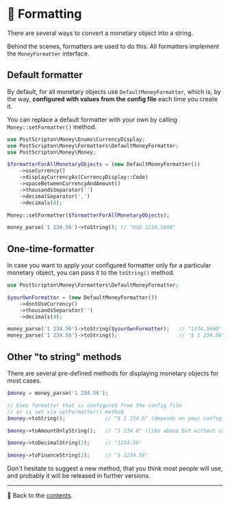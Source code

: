 # 🎨️ Formatting

There are several ways to convert a monetary object into a string.

Behind the scenes, formatters are used to do this. All formatters implement the `MoneyFormatter` interface.

## Default formatter

By default, for all monetary objects use `DefaultMoneyFormatter`,
which is, by the way, **configured with values from the config file** each time you create it.

You can replace a default formatter with your own by calling `Money::setFormatter()` method.

```php
use PostScripton\Money\Enums\CurrencyDisplay;
use PostScripton\Money\Formatters\DefaultMoneyFormatter;
use PostScripton\Money\Money;

$formatterForAllMonetaryObjects = (new DefaultMoneyFormatter())
    ->useCurrency()
    ->displayCurrencyAs(CurrencyDisplay::Code)
    ->spaceBetweenCurrencyAndAmount()
    ->thousandsSeparator('')
    ->decimalSeparator(',')
    ->decimals(4);

Money::setFormatter($formatterForAllMonetaryObjects);

money_parse('1 234.56')->toString(); // "USD 1234,5600"
```

## One-time-formatter

In case you want to apply your configured formatter only for a particular monetary object, you can pass it to the `toString()` method.

```php
use PostScripton\Money\Formatters\DefaultMoneyFormatter;

$yourOwnFormatter = (new DefaultMoneyFormatter())
    ->dontUseCurrency()
    ->thousandsSeparator('')
    ->decimals(4);

money_parse('1 234.56')->toString($yourOwnFormatter);   // "1234.5600"
money_parse('1 234.56')->toString();                    // "$ 1 234.56"
```

## Other "to string" methods

There are several pre-defined methods for displaying monetary objects for most cases.

```php
$money = money_parse('1 234.56');

// Uses formatter that is configured from the config file
// or is set via setFormatter() method
$money->toString();             // "$ 1 234.6" (depends on your config file)

$money->toAmountOnlyString();   // "1 234.6" (like above but without currency)

$money->toDecimalString(2);     // "1234.56"

$money->toFinanceString(2);     // "$ 1234.56"
```

Don't hesitate to suggest a new method, that you think most people will use, and probably it will be released in further versions.

---

📌 Back to the [contents](/README.md#table-of-contents).
